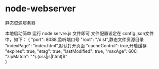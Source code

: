 # node-webserver
静态资源服务器

本地启动简单
运行 node servre.js 文件即可
文件配置设定在 config.json文件中，如下：
{
    "port": 8088,监听端口号
    "root": "/dist",静态文件资源目录
    "indexPage": "index.html",默认打开页面
    "cacheControl": true,开启缓存
    "expires": true,
    "etag": true,
    "lastModified": true,
    "maxAge": 600,
    "zipMatch": "^\\.(css|js|html)$"    
}
